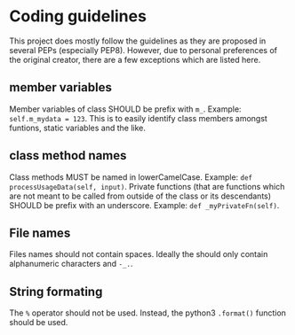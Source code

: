 # Coding guidelines

This project does mostly follow the guidelines as they are proposed in several PEPs (especially PEP8). However, due to personal preferences of the original creator, there are a few exceptions which are listed here.

## member variables

Member variables of class SHOULD be prefix with `m_`. Example: `self.m_mydata = 123`. This is to easily identify class members amongst funtions, static variables and the like.

## class method names

Class methods MUST be named in lowerCamelCase. Example: `def processUsageData(self, input)`. Private functions (that are functions which are not meant to be called from outside of the class or its descendants) SHOULD be prefix with an underscore. Example: `def _myPrivateFn(self)`.

## File names

Files names should not contain spaces. Ideally the should only contain alphanumeric characters and `-_.`.

## String formating

The `%` operator should not be used. Instead, the python3 `.format()` function should be used.
